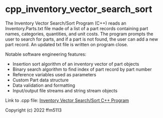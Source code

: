 # cpp_inventory_vector_search_sort
The Inventory Vector Search/Sort Program (C++) reads an Inventory.Parts.txt file made of a list of a part records containing part names, categories, quantities, and unit costs. The program prompts the user to search for parts, and if a part is not found, the user can add a new part record. An updated txt file is written on program close. 

Notable software engineering features:
<ul>
  <li>Insertion sort algorithm of an inventory vector of part objects</li>
  <li>Binary search algorithm to find index of part record by part number</li>
  <li>Reference variables used as parameters</li>
  <li>Custom Part data structure</li>
  <li>Data validation and formatting</li>
  <li>Input/output file streams and string stream objects</li>
</ul>

Link to .cpp file: <a href="https://github.com/ffm5113/cpp_inventory_vector_search_sort/blob/main/InventoryVectorSearchNSort.cpp">Inventory Vector Search/Sort C++ Program</a>

Copyright (c) 2022 ffm5113
